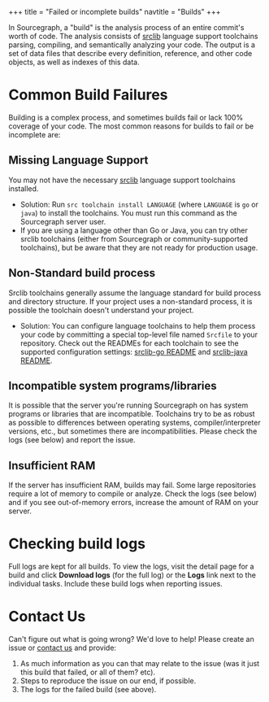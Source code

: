 +++
title = "Failed or incomplete builds"
navtitle = "Builds"
+++

In Sourcegraph, a "build" is the analysis process of an entire
commit's worth of code. The analysis consists of
[srclib](https://srclib.org) language support toolchains parsing,
compiling, and semantically analyzing your code. The output is a set
of data files that describe every definition, reference, and other
code objects, as well as indexes of this data.

# Common Build Failures

Building is a complex process, and sometimes builds fail or lack 100%
coverage of your code. The most common reasons for builds to fail or
be incomplete are:

## Missing Language Support

You may not have the necessary [srclib](https://srclib.org) language support toolchains installed.

* Solution: Run `src toolchain install LANGUAGE` (where `LANGUAGE`
  is `go` or `java`) to install the toolchains. You must run this
  command as the Sourcegraph server user.
* If you are using a language other than Go or Java, you can try
  other srclib toolchains (either from Sourcegraph or
  community-supported toolchains), but be aware that they are not
  ready for production usage.

## Non-Standard build process

Srclib toolchains generally assume the language standard for build process and directory structure. If your project uses a non-standard process, it is possible the toolchain doesn't understand your project.

* Solution: You can configure language toolchains to help them
  process your code by committing a special top-level file named
  `Srcfile` to your repository. Check out the READMEs for each
  toolchain to see the supported configuration settings:
  [srclib-go README](https://sourcegraph.com/sourcegraph/srclib-go)
  and
  [srclib-java README](https://sourcegraph.com/sourcegraph/srclib-java).

## Incompatible system programs/libraries

It is possible that the server you're running Sourcegraph on has system programs or libraries that are incompatible. Toolchains try to be as robust as possible to differences between operating systems, compiler/interpreter versions, etc., but sometimes there are incompatibilities. Please check the logs (see below) and report the issue.

## Insufficient RAM

If the server has insufficient RAM, builds may fail. Some large repositories require a lot of memory to compile or analyze. Check the logs (see below) and if you see out-of-memory errors, increase the amount of RAM on your server.

# Checking build logs

Full logs are kept for all builds. To view the logs, visit the detail
page for a build and click **Download logs** (for the full log) or the
**Logs** link next to the individual tasks. Include these build logs
when reporting issues.

# Contact Us

Can't figure out what is going wrong? We'd love to help! Please create an issue or [contact us](mailto:support@sourcegraph.com) and provide:

1. As much information as you can that may relate to the issue (was it just this build that failed, or all of them? etc).
2. Steps to reproduce the issue on our end, if possible.
3. The logs for the failed build (see above).
